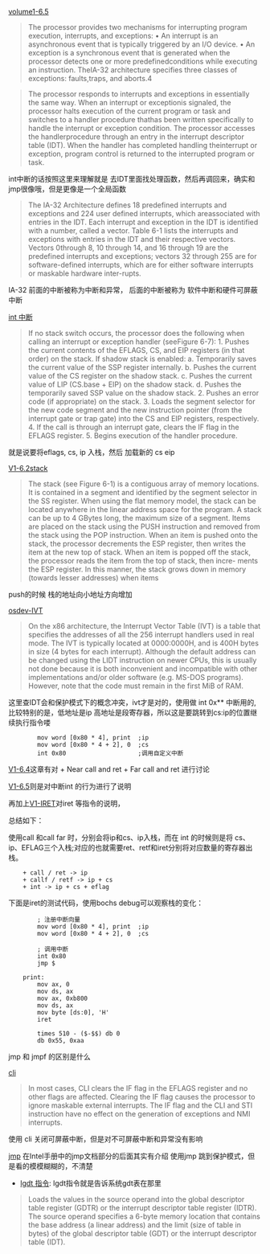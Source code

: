 
[volume1-6.5]()

> The processor provides two mechanisms for interrupting program execution, interrupts, and exceptions:
> • An interrupt is an asynchronous event that is typically triggered by an I/O device.
> • An exception is a synchronous event that is generated when the processor detects one or more predefinedconditions while executing an instruction. TheIA-32 architecture specifies three classes of exceptions: faults,traps, and aborts.4

> The processor responds to interrupts and exceptions in essentially the same way. When an interrupt or exceptionis signaled, the processor halts execution of the current program or task and switches to a handler procedure thathas been written specifically to handle the interrupt or exception condition. The processor accesses the handlerprocedure through an entry in the interrupt descriptor table (IDT). When the handler has completed handling theinterrupt or exception, program control is returned to the interrupted program or task.

int中断的话按照这里来理解就是 去IDT里面找处理函数，然后再调回来，确实和jmp很像哦，但是更像是一个全局函数


> The IA-32 Architecture defines 18 predefined interrupts and exceptions and 224 user defined interrupts, which areassociated with entries in the IDT. Each interrupt and exception in the IDT is identified with a number, called a vector. Table 6-1 lists the interrupts and exceptions with entries in the IDT and their respective vectors. Vectors 0through 8, 10 through 14, and 16 through 19 are the predefined interrupts and exceptions; vectors 32 through 255 are for software-defined interrupts, which are for either software interrupts or maskable hardware inter-rupts.

IA-32 前面的中断被称为中断和异常， 后面的中断被称为 软件中断和硬件可屏蔽中断

[int 中断]()

> If no stack switch occurs, the processor does the following when calling an interrupt or exception handler (seeFigure 6-7):
    1. Pushes the current contents of the EFLAGS, CS, and EIP registers (in that order) on the stack.
    If shadow stack is enabled:
        a. Temporarily saves the current value of the SSP register internally.
        b. Pushes the current value of the CS register on the shadow stack.
        c. Pushes the current value of LIP (CS.base + EIP) on the shadow stack.
        d. Pushes the temporarily saved SSP value on the shadow stack.
    2. Pushes an error code (if appropriate) on the stack.
    3. Loads the segment selector for the new code segment and the new instruction pointer (from the interrupt gate
    or trap gate) into the CS and EIP registers, respectively.
    4. If the call is through an interrupt gate, clears the IF flag in the EFLAGS register.
    5. Begins execution of the handler procedure.

就是说要将eflags, cs, ip 入栈，然后 加载新的 cs eip 

[V1-6.2stack]()
> The stack (see Figure 6-1) is a contiguous array of memory locations. It is contained in a segment and identified by
the segment selector in the SS register. When using the flat memory model, the stack can be located anywhere in
the linear address space for the program. A stack can be up to 4 GBytes long, the maximum size of a segment.
Items are placed on the stack using the PUSH instruction and removed from the stack using the POP instruction.
When an item is pushed onto the stack, the processor decrements the ESP register, then writes the item at the new
top of stack. When an item is popped off the stack, the processor reads the item from the top of stack, then incre-
ments the ESP register. In this manner, the stack grows down in memory (towards lesser addresses) when items

push的时候 栈的地址向小地址方向增加

[osdev-IVT](https://wiki.osdev.org/Interrupt_Vector_Table)

> On the x86 architecture, the Interrupt Vector Table (IVT) is a table that specifies the addresses of all the 256 interrupt handlers used in real mode.
The IVT is typically located at 0000:0000H, and is 400H bytes in size (4 bytes for each interrupt). Although the default address can be changed using the LIDT instruction on newer CPUs, this is usually not done because it is both inconvenient and incompatible with other implementations and/or older software (e.g. MS-DOS programs). However, note that the code must remain in the first MiB of RAM.

这里查IDT会和保护模式下的概念冲突，ivt才是对的，使用做 int 0x** 中断用的, 比较特别的是，低地址是ip 高地址是段寄存器，所以这是要跳转到cs:ip的位置继续执行指令喽

            mov word [0x80 * 4], print  ;ip
            mov word [0x80 * 4 + 2], 0  ;cs
            int 0x80                    ;调用自定义中断

[V1-6.4]()这章有对
    + Near call and ret
    + Far  call and ret
进行讨论

[V1-6.5]()则是对中断int 的行为进行了说明

再加上[V1-IRET]()对iret 等指令的说明，

总结如下：

使用call 和call far 时，分别会将ip和cs、ip入栈，而在 int 的时候则是将 cs、ip、EFLAG三个入栈;对应的也就需要ret、retf和iret分别将对应数量的寄存器出栈。

        + call / ret -> ip
        + callf / retf -> ip + cs 
        + int -> ip + cs + eflag


下面是iret的测试代码，使用bochs debug可以观察栈的变化：
                
            ; 注册中断向量
            mov word [0x80 * 4], print  ;ip
            mov word [0x80 * 4 + 2], 0  ;cs

            ; 调用中断
            int 0x80    
            jmp $

        print:
            mov ax, 0
            mov ds, ax
            mov ax, 0xb800
            mov ds, ax
            mov byte [ds:0], 'H'
            iret

            times 510 - ($-$$) db 0
            db 0x55, 0xaa


jmp 和 jmpf 的区别是什么


[cli]()

> In most cases, CLI clears the IF flag in the EFLAGS register and no other flags are affected. Clearing the IF flag
causes the processor to ignore maskable external interrupts. The IF flag and the CLI and STI instruction have no
effect on the generation of exceptions and NMI interrupts.

使用 cli 关闭可屏蔽中断，但是对不可屏蔽中断和异常没有影响

[jmp]() 在Intel手册中的jmp文档部分的后面其实有介绍 使用jmp 跳到保护模式，但是看的模模糊糊的，不清楚


+ [lgdt 指令](): lgdt指令就是告诉系统gdt表在那里
> Loads the values in the source operand into the global descriptor table register (GDTR) or the interrupt descriptor table register (IDTR). The source operand specifies a 6-byte memory location that contains the base address (a linear address) and the limit (size of table in bytes) of the global descriptor table (GDT) or the interrupt descriptor table (IDT).  